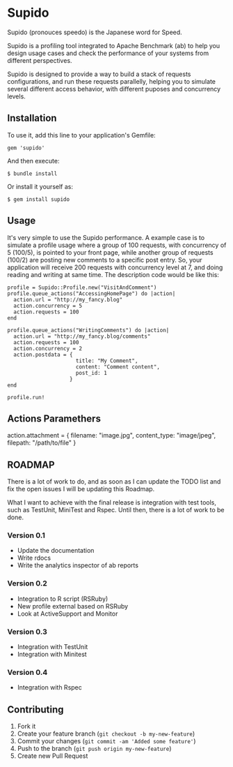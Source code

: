 # Supido

Supido (pronouces speedo) is the Japanese word for Speed.

Supido is a profiling tool integrated to Apache Benchmark (ab) to help you
design usage cases and check the performance of your systems from different
perspectives.

Supido is designed to provide a way to build a stack of requests configurations,
and run these requests parallelly, helping you to simulate several different 
access behavior, with different puposes and concurrency levels.

## Installation

To use it, add this line to your application's Gemfile:

    gem 'supido'

And then execute:

    $ bundle install

Or install it yourself as:

    $ gem install supido

## Usage

It's very simple to use the Supido performance. A example case is to 
simulate a profile usage where a group of 100 requests, with concurrency of 5 
(100/5), is pointed to your front page, while another group of requests (100/2) 
are posting new comments to a specific post entry. So, your application will 
receive 200 requests with concurrency level at 7, and doing reading and writing
at same time. The description code would be like this:

    profile = Supido::Profile.new("VisitAndComment")
    profile.queue_actions("AccessingHomePage") do |action|
      action.url = "http://my_fancy.blog"
      action.concurrency = 5
      action.requests = 100
    end

    profile.queue_actions("WritingComments") do |action|
      action.url = "http://my_fancy.blog/comments"
      action.requests = 100
      action.concurrency = 2
      action.postdata = {
                          title: "My Comment", 
                          content: "Comment content", 
                          post_id: 1
                        }
    end

    profile.run!

## Actions Paramethers

  action.attachment = {
                        filename: "image.jpg",
                        content_type: "image/jpeg",
                        filepath: "/path/to/file"
                      }

## ROADMAP

There is a lot of work to do, and as soon as I can update the TODO list and fix
the open issues I will be updating this Roadmap.

What I want to achieve with the final release is integration with test tools,
such as TestUnit, MiniTest and Rspec. Until then, there is a lot of work to be 
done.

### Version 0.1

* Update the documentation
* Write rdocs
* Write the analytics inspector of ab reports

### Version 0.2

* Integration to R script (RSRuby)
* New profile external based on RSRuby
* Look at ActiveSupport and Monitor

### Version 0.3

* Integration with TestUnit
* Integration with Minitest

### Version 0.4

* Integration with Rspec

## Contributing

1. Fork it
2. Create your feature branch (`git checkout -b my-new-feature`)
3. Commit your changes (`git commit -am 'Added some feature'`)
4. Push to the branch (`git push origin my-new-feature`)
5. Create new Pull Request
